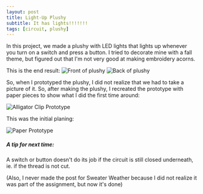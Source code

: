 ```yaml
---
layout: post
title: Light-Up Plushy
subtitle: It has lights!!!!!!!
tags: [circuit, plushy]
---
```


In this project, we made a plushy with LED lights that lights up whenever you turn on a switch and press a button. I tried to decorate mine with a fall theme, but figured out that I'm not very good at making embroidery acorns.

This is the end result:
![Front of plushy](https://21mdr1.github.io/img/plushy_off.jpg)
![Back of plushy](https://21mdr1.github.io/img/plushy_back.jpg)


So, when I prototyped the plushy, I did not realize that we had to take a picture of it. So, after making the plushy, I recreated the prototype with paper pieces to show what I did the first time around:

![Alligator Clip Prototype](https://21mdr1.github.io/img/plushy_circuit_prototype.jpg)

This was the initial planing:

![Paper Prototype](https://21mdr1.github.io/img/plushy_drawing.jpg)

##### A tip for next time:
A switch or button doesn't do its job if the circuit is still closed underneath, ie. if the thread is not cut.



(Also, I never made the post for Sweater Weather because I did not realize it was part of the assignment, but now it's done)

